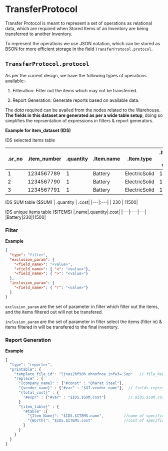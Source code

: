 # TransferProtocol

Transfer Protocol is meant to represent a set of operations as relational data, which are required when Stored Items of an Inventory are being transferred to another Inventory.

To represent the operations we use JSON notation, which can be stored as BSON for more efficient storage in the field `TransferProtocol.protocol`.

## `TransferProtocol.protocol`

As per the current design, we have the following types of operations available:-

1. Filteration: Filter out the items which may not be transferred.

2. Report Generation: Generate reports based on available data.

The *data* required can be availed from the nodes related to the Warehouse.
**The fields in this dataset are generated as per a wide table setup**, doing so simplifies the reprsentation of expressions in filters & report generators.

**Example for item_dataset (IDS)**

IDS selected items table

| .sr_no| .item_number| .quantity| .Item.name| .Item.type     | .Item.quantity (total in warehouse)| .Item.known_quantity| .Item.unknown_quantity| .Item.Cost_per_unit| .cost |
|---|:---|---|---|---|---|---|---|---|---|
| 1     | 1234567789  | 1        | Battery   | ElectricSolid  | 1000       | 999 | 1| 50| 50 |
| 2     | 1234567790  | 1        | Battery   | ElectricSolid  | 1000       | 999 | 1| 50| 50 |
| 3     | 1234567791  | 1        | Battery   | ElectricSolid  | 1000       | 999 | 1| 50| 50 |
 
IDS SUM table ($SUM)
| .quantity | .cost|
|---|:---|
| 230 | 11500|

IDS unique items table ($ITEMS)
|.name|.quantity|.cost|
|---|:---|---|
|Battery|230|11500|
 
### Filter

**Example**
```json
{
  "type": "filter",
  "exclusion_param": {
    "<field_name>": "<value>",
    "<field_name>": { "<": "<value>"},
    "<field_name>": { ">": "<value>"}
  },
  "inclusion_param": {
    "<field_name>": { "!": "<value>"}
  }
}
```

`exclusion_param` are the set of parameter in filter which filter out the items, and the items filtered out will not be transfered.

`inclusion_param` are the set of parameter in filter select the items (filter in) & items filtered in will be transfered to the final inventory.

### Report Generation

**Example**
```js
{
  "type": "reporter",
  "printable": {
    "template_file_id": "ljnas2hf98h.ohnofnoe.infw3=.Sop"   // file_key in TSG FileStore system this must be a .md file
    "replace" : {
      "{company_name}" : {"#const" : "Bharat Steel"},
      "{vendor_name}" : {"#var" : "$UI.vendor_name"},  // fields represent by $UI are manually added by the user
      "{total_cost}" : {
        "#expr" : {"#var" : "$IDS.$SUM.cost"}          // $IDS.$SUM.cost is sum of all items in the IDS table
      }
      "{item_table}" : {
        "#table" :{
          "{Item Name}": "$IDS.$ITEMS.name",         //name of specific items
          "{Worth}": "$IDS.$ITEMS.cost"              //cost of specific items
        }
      }
    }
  }
}
```
